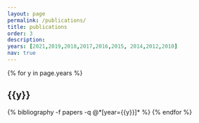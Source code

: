 ```yaml
---
layout: page
permalink: /publications/
title: publications
order: 3
description:
years: [2021,2019,2018,2017,2016,2015, 2014,2012,2010]
nav: true
---
```


<div class="publications">

{% for y in page.years %}
  <h2 class="year">{{y}}</h2>
    {% bibliography -f papers -q @*[year={{y}}]* %}
    {% endfor %}

</div>